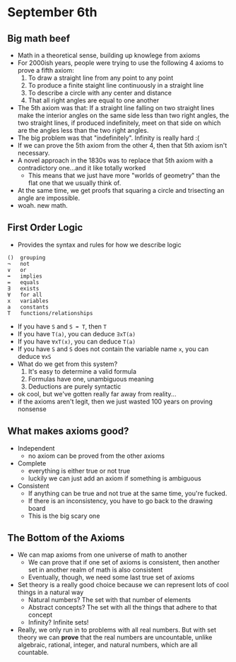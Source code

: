 # September 6th

## Big math beef
* Math in a theoretical sense, building up knowlege from axioms
* For 2000ish years, people were trying to use the following 4 axioms to prove a fifth axiom:
    1. To draw a straight line from any point to any point
    2. To produce a finite staight line continuously in a straight line
    3. To describe a circle with any center and distance
    4. That all right angles are equal to one another
* The 5th axiom was that: If a straight line falling on two straight lines make the interior angles on the same side less than two right angles, the two straight lines, if produced indefinitely, meet on that side on which are the angles less than the two right angles.
* The big problem was that "indefinitely". Infinity is really hard :(
* If we can prove the 5th axiom from the other 4, then that 5th axiom isn't necessary.
* A novel approach in the 1830s was to replace that 5th axiom with a contradictory one...and it like totally worked
    * This means that we just have more "worlds of geometry" than the flat one that we usually think of.
* At the same time, we get proofs that squaring a circle and trisecting an angle are impossible.
* woah. new math.

## First Order Logic
* Provides the syntax and rules for how we describe logic
```
()  grouping
¬   not
∨   or
➡︎   implies
=   equals
∃   exists
∀   for all
x   variables
a   constants
T   functions/relationships
```
* If you have `S` and `S ➡︎ T`, then `T`
* If you have `T(a)`, you can deduce `∃xT(a)`
* If you have `∀xT(x)`, you can deduce `T(a)`
* If you have `S` and `S` does not contain the variable name `x`, you can deduce `∀xS`
* What do we get from this system?
    1. It's easy to determine a valid formula
    2. Formulas have one, unambiguous meaning
    3. Deductions are purely syntactic
* ok cool, but we've gotten really far away from reality...
* if the axioms aren't legit, then we just wasted 100 years on proving nonsense

## What makes axioms good?
* Independent
    * no axiom can be proved from the other axioms
* Complete
    * everything is either true or not true
    * luckily we can just add an axiom if something is ambiguous
* Consistent
    * If anything can be true and not true at the same time, you're fucked.
    * If there is an inconsistency, you have to go back to the drawing board
    * This is the big scary one

## The Bottom of the Axioms
* We can map axioms from one universe of math to another
    * We can prove that if one set of axioms is consistent, then another set in another realm of math is also consistent
    * Eventually, though, we need some last true set of axioms
* Set theory is a really good choice because we can represent lots of cool things in a natural way
    * Natural numbers? The set with that number of elements
    * Abstract concepts? The set with all the things that adhere to that concept
    * Infinity? Infinite sets!
* Really, we only run in to problems with all real numbers. But with set theory we can **prove** that the real numbers are uncountable, unlike algebraic, rational, integer, and natural numbers, which are all countable.
